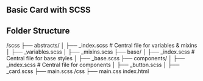 ## Basic Card with SCSS

## Folder Structure

/scss
  ├── abstracts/
  │   ├── _index.scss       # Central file for variables & mixins
  │   ├── _variables.scss
  │   ├── _mixins.scss
  ├── base/
  │   ├── _index.scss       # Central file for base styles
  │   ├── _base.scss
  ├── components/
  │   ├── _index.scss       # Central file for components
  │   ├── _button.scss
  │   ├── _card.scss
  ├── main.scss
/css
  ├── main.css
index.html